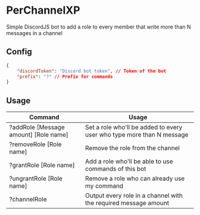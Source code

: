 # PerChannelXP

Simple DiscordJS bot to add a role to every member that write more than N messages in a channel

## Config

```json
{
	"discordToken": "Discord bot token", // Token of the bot
	"prefix": "?" // Prefix for commands
}
```

## Usage

| Command                               | Usage                                                                 |
| ------------------------------------- | --------------------------------------------------------------------- |
| ?addRole [Message amount] [Role name] | Set a role who'll be added to every user who type more than N message |
| ?removeRole [Role name]               | Remove the role from the channel                                      |
| ?grantRole [Role name]                | Add a role who'll be able to use commands of this bot                 |
| ?ungrantRole [Role name]              | Remove a role who can already use my command                          |
| ?channelRole                          | Output every role in a channel with the required message amount       |
